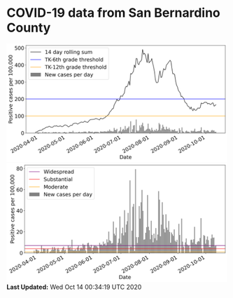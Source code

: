 # COVID-19 data from San Bernardino County
![image1](plots/graph.png)
![image2](plots/classification.png)
**Last Updated:** Wed Oct 14 00:34:19 UTC 2020